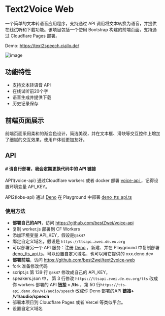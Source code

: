 # Text2Voice Web

一个简单的文本转语音应用程序，支持通过 API 调用将文本转换为语音，并提供在线试听和下载功能。该项目包括一个使用 Bootstrap 构建的前端页面，支持通过 Cloudflare Pages 部署。

Demo: https://text2speech.ciallo.de/

![image](https://i0.img2ipfs.com/ipfs/QmQosWR2Nc84DPQNUj3VfJcjmuZowSYYU4gm7sMBtG5oNi)

## 功能特性

- 支持文本转语音 API
- 在线试听前20个字
- 语音生成并提供下载
- 历史记录保存

## 前端页面展示

前端页面采用柔和的渐变色设计，简洁美观，并在文本框、滑块等交互控件上增加了细腻的交互效果，使用户体验更加友好。

## API

#### # 请自行部署，我会定期更换代码中的 API 链接

API1(voice-api) 通过Cloudflare workers 或者 docker 部署 [voice-api ](https://github.com/bestZwei/voice-api/blob/main/worker.js)，记得设置环境变量 API_KEY。

API2(lobe-api) 通过 [Deno](https://dash.deno.com/) 在 Playground 中部署 [deno_tts_api.ts](https://github.com/bestZwei/voice-api/blob/main/deno_tts_api.ts)

### 使用方法

+ **部署自己的API**，访问 https://github.com/bestZwei/voice-api
+ 复制 worker.js 部署到 CF Workers
+ 添加环境变量 API_KEY，假设是`@ak47`
+ 绑定自定义域名，假设是  `https://ttsapi.zwei.de.eu.org`
+ 可以部署另一个 API 服务：注册 [Deno](https://dash.deno.com/) ，新建、并在 Playground 中复制部署 [deno_tts_api.ts](https://github.com/bestZwei/voice-api/blob/main/deno_tts_api.ts)，可以设置自定义域名，也可以用它提供的 xxx.deno.dev
+ **部署前端**，访问 https://github.com/bestZwei/text2voice-web
+ fork 准备修改代码
+ script.js 第 139 行 `@ak47` 修改成自己的 API_KEY。
+ speakers.json 中， 第 3 行修改 `https://ttsapi.zwei.de.eu.org/tts` 改成你 workers 部署的 API **链接 + /tts** ，第 50 行`https://tts-api.deno.dev/v1/audio/speech` 改成你 Deno 部署的API **链接+ /v1/audio/speech**
+ 部署本项目到 Cloudflare Pages 或者 Vercel 等类似平台。
+ 设置自定义域名

